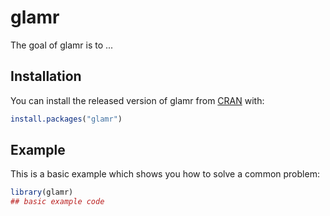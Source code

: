
# glamr

<!-- badges: start -->
<!-- badges: end -->

The goal of glamr is to ...

## Installation

You can install the released version of glamr from [CRAN](https://CRAN.R-project.org) with:

``` r
install.packages("glamr")
```

## Example

This is a basic example which shows you how to solve a common problem:

``` r
library(glamr)
## basic example code
```

